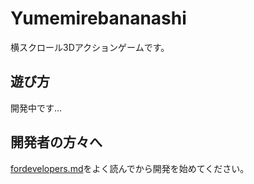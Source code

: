# Yumemirebananashi
横スクロール3Dアクションゲームです。

## 遊び方
開発中です...

## 開発者の方々へ
[fordevelopers.md](https://github.com/NanJ-Programming-Team/Yumemirebananashi/blob/master/fordevelopers.md)をよく読んでから開発を始めてください。